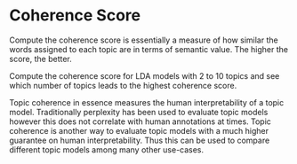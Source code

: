 # Coherence Score

Compute the coherence score is essentially a measure of how similar the words assigned to each topic are in terms of semantic value. The higher the score, the better.

Compute the coherence score for LDA models with 2 to 10 topics and see which number of topics leads to the highest coherence score.

Topic coherence in essence measures the human interpretability of a topic model. Traditionally perplexity has been used to evaluate topic models however this does not correlate with human annotations at times. Topic coherence is another way to evaluate topic models with a much higher guarantee on human interpretability. Thus this can be used to compare different topic models among many other use-cases.